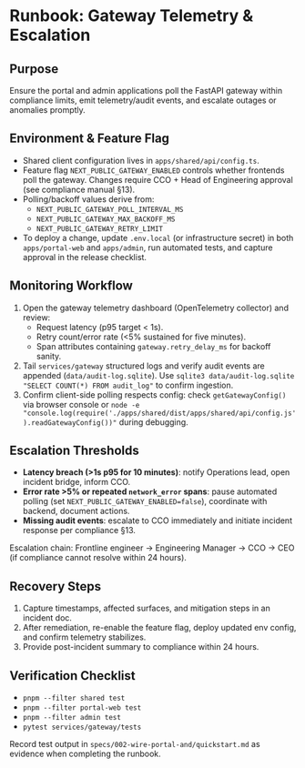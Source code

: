 # Runbook: Gateway Telemetry & Escalation

## Purpose
Ensure the portal and admin applications poll the FastAPI gateway within compliance limits, emit telemetry/audit events, and escalate outages or anomalies promptly.

## Environment & Feature Flag
- Shared client configuration lives in `apps/shared/api/config.ts`.
- Feature flag `NEXT_PUBLIC_GATEWAY_ENABLED` controls whether frontends poll the gateway. Changes require CCO + Head of Engineering approval (see compliance manual §13).
- Polling/backoff values derive from:
  - `NEXT_PUBLIC_GATEWAY_POLL_INTERVAL_MS`
  - `NEXT_PUBLIC_GATEWAY_MAX_BACKOFF_MS`
  - `NEXT_PUBLIC_GATEWAY_RETRY_LIMIT`
- To deploy a change, update `.env.local` (or infrastructure secret) in both `apps/portal-web` and `apps/admin`, run automated tests, and capture approval in the release checklist.

## Monitoring Workflow
1. Open the gateway telemetry dashboard (OpenTelemetry collector) and review:
   - Request latency (p95 target < 1s).
   - Retry count/error rate (<5% sustained for five minutes).
   - Span attributes containing `gateway.retry_delay_ms` for backoff sanity.
2. Tail `services/gateway` structured logs and verify audit events are appended (`data/audit-log.sqlite`). Use `sqlite3 data/audit-log.sqlite "SELECT COUNT(*) FROM audit_log"` to confirm ingestion.
3. Confirm client-side polling respects config: check `getGatewayConfig()` via browser console or `node -e "console.log(require('./apps/shared/dist/apps/shared/api/config.js').readGatewayConfig())"` during debugging.

## Escalation Thresholds
- **Latency breach (>1s p95 for 10 minutes)**: notify Operations lead, open incident bridge, inform CCO.
- **Error rate >5% or repeated `network_error` spans**: pause automated polling (set `NEXT_PUBLIC_GATEWAY_ENABLED=false`), coordinate with backend, document actions.
- **Missing audit events**: escalate to CCO immediately and initiate incident response per compliance §13.

Escalation chain: Frontline engineer → Engineering Manager → CCO → CEO (if compliance cannot resolve within 24 hours).

## Recovery Steps
1. Capture timestamps, affected surfaces, and mitigation steps in an incident doc.
2. After remediation, re-enable the feature flag, deploy updated env config, and confirm telemetry stabilizes.
3. Provide post-incident summary to compliance within 24 hours.

## Verification Checklist
- `pnpm --filter shared test`
- `pnpm --filter portal-web test`
- `pnpm --filter admin test`
- `pytest services/gateway/tests`

Record test output in `specs/002-wire-portal-and/quickstart.md` as evidence when completing the runbook.
